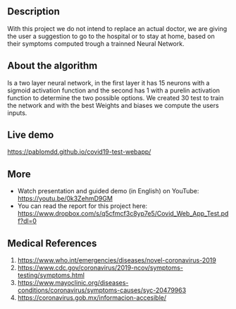 ## Description
With this project we do not intend to replace an actual doctor, we are giving the user a suggestion to go to the hospital or to stay at home, based on their symptoms computed trough a trainned Neural Network. 

## About the algorithm
Is a two layer neural network, in the first layer it has 15 neurons with a sigmoid activation function and the second has 1 with a purelin activation function to determine the two possible options. We created 30 test to train the network and with the best Weights and biases we compute the users inputs.

## Live demo
https://pablomdd.github.io/covid19-test-webapp/

## More
- Watch presentation and guided demo (in English) on YouTube: https://youtu.be/0k3ZehmD9GM
- You can read the report for this project here: https://www.dropbox.com/s/q5cfmcf3c8yp7e5/Covid_Web_App_Test.pdf?dl=0

## Medical References
1. https://www.who.int/emergencies/diseases/novel-coronavirus-2019 
2. https://www.cdc.gov/coronavirus/2019-ncov/symptoms-testing/symptoms.html 
3. https://www.mayoclinic.org/diseases-conditions/coronavirus/symptoms-causes/syc-20479963 
4. https://coronavirus.gob.mx/informacion-accesible/
